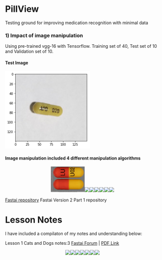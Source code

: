 # PillView
Testing ground for improving medication recognition with minimal data

### 1) Impact of image manipulation
Using pre-trained vgg-16 with Tensorflow. Training set of 40, Test set of 10 and Validation set of 10.

#### Test Image
![](images/test.png) 

#### Image manipulation included 4 different manipulation algorithms
<p align="center">
<imgsrc="images/capsule_1.jpg" width=110/><img src="images/capsule_1.jpg" width=110 title="Original" /><img src="images/lesson1_notes_Page_03.jpg" width=110 /><img src="images/lesson1_notes_Page_04.jpg" width=110 /><img src="images/lesson1_notes_Page_05.jpg" width=110 /><img src="images/lesson1_notes_Page_06.jpg" width=110 /><img src="images/lesson1_notes_Page_07.jpg" width=110 /><img src="images/lesson1_notes_Page_08.jpg" width=110 />
</p>

[Fastai repository](https://github.com/fastai/fastai) Fastai Version 2 Part 1 repository

# Lesson Notes
I have included a compilaton of my notes and understanding below:

Lesson 1 Cats and Dogs notes:3  [Fastai Forum](http://forums.fast.ai/t/cats-and-dogs-code-notes/7561) | [PDF Link](images/lesson1_notes.pdf "PDF Link")

<p align="center">
<imgsrc="images/lesson1_notes_Page_01.jpg" width=110/><img src="images/lesson1_notes_Page_02.jpg" width=110 /><img src="images/lesson1_notes_Page_03.jpg" width=110 /><img src="images/lesson1_notes_Page_04.jpg" width=110 /><img src="images/lesson1_notes_Page_05.jpg" width=110 /><img src="images/lesson1_notes_Page_06.jpg" width=110 /><img src="images/lesson1_notes_Page_07.jpg" width=110 /><img src="images/lesson1_notes_Page_08.jpg" width=110 />
</p>
